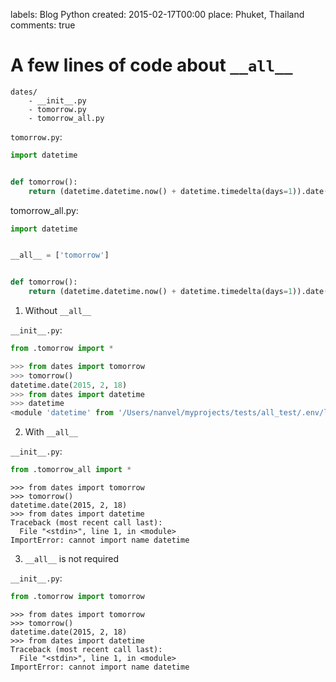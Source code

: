 labels: Blog
        Python
created: 2015-02-17T00:00
place: Phuket, Thailand
comments: true

# A few lines of code about ```__all__```

```text
dates/
    - __init__.py
    - tomorrow.py
    - tomorrow_all.py
```

```tomorrow.py```:
```python
import datetime


def tomorrow():
    return (datetime.datetime.now() + datetime.timedelta(days=1)).date()
```

tomorrow_all.py:
```python
import datetime


__all__ = ['tomorrow']


def tomorrow():
    return (datetime.datetime.now() + datetime.timedelta(days=1)).date()
```

1. Without ```__all__```

```__init__.py```:
```python
from .tomorrow import *
```

```python
>>> from dates import tomorrow
>>> tomorrow()
datetime.date(2015, 2, 18)
>>> from dates import datetime
>>> datetime
<module 'datetime' from '/Users/nanvel/myprojects/tests/all_test/.env/lib/python2.7/lib-dynload/datetime.so'>
```

2. With ```__all__```

```__init__.py```:
```python
from .tomorrow_all import *
```

```text
>>> from dates import tomorrow
>>> tomorrow()
datetime.date(2015, 2, 18)
>>> from dates import datetime
Traceback (most recent call last):
  File "<stdin>", line 1, in <module>
ImportError: cannot import name datetime
```

3. ```__all__``` is not required

```__init__.py```:
```python
from .tomorrow import tomorrow
```

```text
>>> from dates import tomorrow
>>> tomorrow()
datetime.date(2015, 2, 18)
>>> from dates import datetime
Traceback (most recent call last):
  File "<stdin>", line 1, in <module>
ImportError: cannot import name datetime
```
